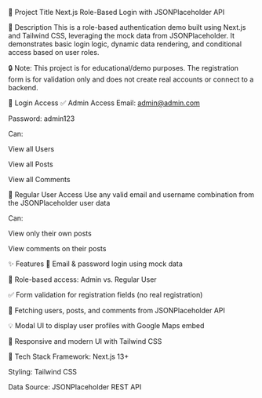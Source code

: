 🧾 Project Title
Next.js Role-Based Login with JSONPlaceholder API

📄 Description
This is a role-based authentication demo built using Next.js and Tailwind CSS, leveraging the mock data from JSONPlaceholder. It demonstrates basic login logic, dynamic data rendering, and conditional access based on user roles.

🔒 Note: This project is for educational/demo purposes. The registration form is for validation only and does not create real accounts or connect to a backend.

🔐 Login Access
✅ Admin Access
Email: admin@admin.com

Password: admin123

Can:

View all Users

View all Posts

View all Comments

👤 Regular User Access
Use any valid email and username combination from the JSONPlaceholder user data

Can:

View only their own posts

View comments on their posts

✨ Features
🔑 Email & password login using mock data

🔐 Role-based access: Admin vs. Regular User

✅ Form validation for registration fields (no real registration)

🧾 Fetching users, posts, and comments from JSONPlaceholder API

💡 Modal UI to display user profiles with Google Maps embed

📱 Responsive and modern UI with Tailwind CSS

🚀 Tech Stack
Framework: Next.js 13+

Styling: Tailwind CSS

Data Source: JSONPlaceholder REST API
